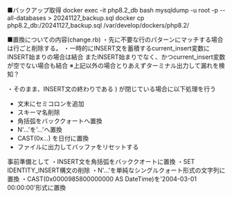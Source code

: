 ■バックアップ取得
docker exec -it php8.2_db bash
mysqldump -u root -p --all-databases > 20241127_backup.sql
docker cp php8.2_db:/20241127_backup.sql /var/develop/dockers/php8.2/

■置換についての内容(change.rb)
・先に不要な行のパターンにマッチする場合は行ごと削除する。
・一時的にINSERT文を蓄積するcurrent_insert変数にINSERT始まりの場合は結合
またINSERT始まりでなく、かつcurrent_insert変数が空でない場合も結合
※上記以外の場合とりあえずターミナル出力して漏れを検知？

・そのまま、INSERT文の終わりである ) が閉じている場合に以下処理を行う
  -  文末にセミコロンを追加
  -  スキーマ名削除
  -  角括弧をバッククォートへ置換
  -  N'...'を'...'へ置換
  -  CAST(0x...) を日付に置換
  -  ファイルに出力してバッファをリセットする



事前準備として
・INSERT文を角括弧をバッククオートに置換
・SET IDENTITY_INSERT構文の削除
・N'...'を単純なシングルクォート形式の文字列に置換
・CAST(0x0000985800000000 AS DateTime)を'2004-03-01 00:00:00'形式に置換